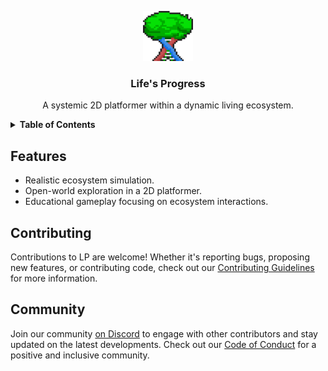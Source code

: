 <p align="center">
  <a href="https://github.com/M1thieu/currentLP">
    <img src="/logo.png" alt="Logo" width="80" height="80">
  </a>

  <h3 align="center">Life's Progress</h3>

  <p align="center">
    A systemic 2D platformer within a dynamic living ecosystem.
  </p>
</p>

<details>
    <summary> <strong> Table of Contents </strong> </summary>

- [Features](#features)
- [Contributing](#contributing)
- [Community](#community)
</details>

## Features

- Realistic ecosystem simulation.
- Open-world exploration in a 2D platformer.
- Educational gameplay focusing on ecosystem interactions.

## Contributing

Contributions to LP are welcome! Whether it's reporting bugs, proposing new features, or contributing code, check out our [Contributing Guidelines](.github/contributing.md) for more information.

## Community

Join our community [on Discord](https://discord.gg/u2J25aGy8c) to engage with other contributors and stay updated on the latest developments. Check out our [Code of Conduct](.github/code_of_conduct.md) for a positive and inclusive community.